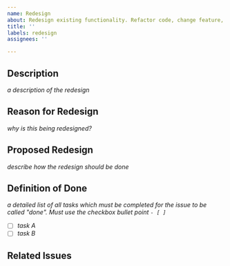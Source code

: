 ```yaml
---
name: Redesign
about: Redesign existing functionality. Refactor code, change feature, etc.
title: ''
labels: redesign
assignees: ''

---
```


## Description
*a description of the redesign*

## Reason for Redesign
*why is this being redesigned?*

## Proposed Redesign
*describe how the redesign should be done*

## Definition of Done
*a detailed list of all tasks which must be completed for the issue to be called "done". Must use the checkbox bullet point `- [ ]`*
- [ ] *task A*
- [ ] *task B*

## Related Issues

